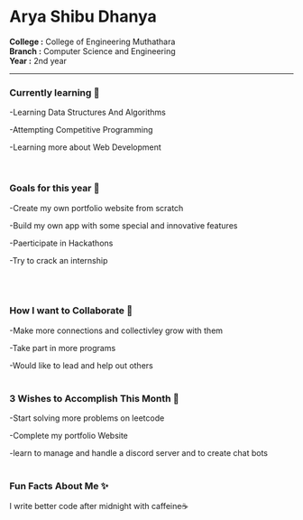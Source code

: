 <h1>Arya Shibu Dhanya </h1>
<strong>College :</strong> College of Engineering Muthathara <br> <strong>Branch :</strong> Computer Science and Engineering <br> <strong>Year :</strong> 2nd year

<hr>


<h3>Currently learning 📝</h3>
<p>-Learning Data Structures And Algorithms</p>
<p>-Attempting Competitive Programming</p>
<p>-Learning more about Web Development</p>


<br>


<h3>Goals for this year 🎯</h3>
<p>-Create my own portfolio website from scratch</p>
<p>-Build my own app with some special and innovative features</p>
<p>-Paerticipate in Hackathons</p>
<p>-Try to crack an internship</p>


<br>
<br>


<h3>How I want to Collaborate 👯</h3>
<p>-Make more connections and collectivley grow with them
<p>-Take part in more programs 
<p>-Would like to lead and help out others


<br>
<br>


<h3>3 Wishes to Accomplish This Month 🌟</h3>
<p>-Start solving more problems on leetcode
<p>-Complete my portfolio Website
<p>-learn to manage and handle a discord server and to create chat bots


<br>
<br>

<h3>Fun Facts About Me ✨</h3>
<p>I write better code after midnight with caffeine☕